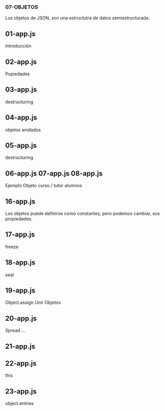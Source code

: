 ### 07-OBJETOS
Los objetos de JSON, son una estructutra de datos semiestructurada.

## 01-app.js
Introducción 
## 02-app.js
Popiedades
## 03-app.js
destructuring
## 04-app.js
objetos anidados
## 05-app.js
destructuring
## 06-app.js 07-app.js 08-app.js
Ejemplo Objeto curso / tutor alumnos
 
## 16-app.js
Los objetos puede definirse como constantes, pero podemos cambiar, sus propiedades.
## 17-app.js
freeze 
## 18-app.js
seal
## 19-app.js
Object.assign Unir Objetos
## 20-app.js
Spread  ...
## 21-app.js

## 22-app.js
this
## 23-app.js
object.entries